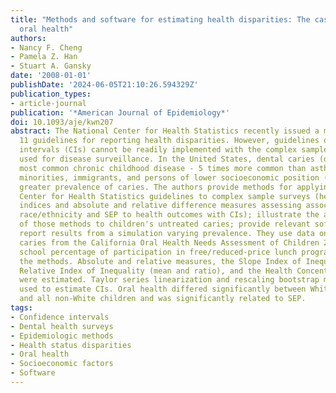 ```yaml
---
title: "Methods and software for estimating health disparities: The case of children's
  oral health"
authors:
- Nancy F. Cheng
- Pamela Z. Han
- Stuart A. Gansky
date: '2008-01-01'
publishDate: '2024-06-05T21:10:26.594329Z'
publication_types:
- article-journal
publication: '*American Journal of Epidemiology*'
doi: 10.1093/aje/kwn207
abstract: The National Center for Health Statistics recently issued a monograph with
  11 guidelines for reporting health disparities. However, guidelines on confidence
  intervals (CIs) cannot be readily implemented with the complex sample surveys often
  used for disease surveillance. In the United States, dental caries (decay) is the
  most common chronic childhood disease - 5 times more common than asthma. Racial/ethnic
  minorities, immigrants, and persons of lower socioeconomic position (SEP) have a
  greater prevalence of caries. The authors provide methods for applying National
  Center for Health Statistics guidelines to complex sample surveys (health disparity
  indices and absolute and relative difference measures assessing associations of
  race/ethnicity and SEP to health outcomes with CIs); illustrate the application
  of those methods to children's untreated caries; provide relevant software; and
  report results from a simulation varying prevalence. They use data on untreated
  caries from the California Oral Health Needs Assessment of Children 2004-2005 and
  school percentage of participation in free/reduced-price lunch programs to illustrate
  the methods. Absolute and relative measures, the Slope Index of Inequality, the
  Relative Index of Inequality (mean and ratio), and the Health Concentration Index
  were estimated. Taylor series linearization and rescaling bootstrap methods were
  used to estimate CIs. Oral health differed significantly between White children
  and all non-White children and was significantly related to SEP.
tags:
- Confidence intervals
- Dental health surveys
- Epidemiologic methods
- Health status disparities
- Oral health
- Socioeconomic factors
- Software
---
```

